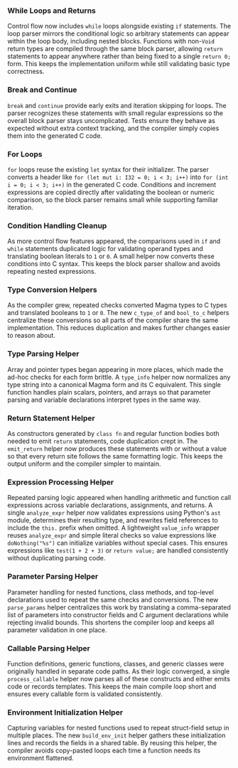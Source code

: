 ### While Loops and Returns
Control flow now includes `while` loops alongside existing `if` statements. The
loop parser mirrors the conditional logic so arbitrary statements can appear
within the loop body, including nested blocks. Functions with non-`Void` return
types are compiled through the same block parser, allowing `return` statements
to appear anywhere rather than being fixed to a single `return 0;` form. This
keeps the implementation uniform while still validating basic type correctness.

### Break and Continue
`break` and `continue` provide early exits and iteration skipping for loops.
The parser recognizes these statements with small regular expressions so the
overall block parser stays uncomplicated. Tests ensure they behave as expected
without extra context tracking, and the compiler simply copies them into the
generated C code.

### For Loops
`for` loops reuse the existing `let` syntax for their initializer. The parser
converts a header like `for (let mut i: I32 = 0; i < 3; i++)` into
`for (int i = 0; i < 3; i++)` in the generated C code. Conditions and increment
expressions are copied directly after validating the boolean or numeric
comparison, so the block parser remains small while supporting familiar
iteration.

### Condition Handling Cleanup
As more control flow features appeared, the comparisons used in `if` and `while`
statements duplicated logic for validating operand types and translating boolean
literals to `1` or `0`. A small helper now converts these conditions into C
syntax. This keeps the block parser shallow and avoids repeating nested
expressions.

### Type Conversion Helpers
As the compiler grew, repeated checks converted Magma types to C types and
translated booleans to `1` or `0`. The new `c_type_of` and `bool_to_c`
helpers centralize these conversions so all parts of the compiler share the
same implementation. This reduces duplication and makes further changes
easier to reason about.

### Type Parsing Helper
Array and pointer types began appearing in more places, which made
the ad-hoc checks for each form brittle. A `type_info` helper now
normalizes any type string into a canonical Magma form and its C
equivalent. This single function handles plain scalars, pointers, and
arrays so that parameter parsing and variable declarations interpret
types in the same way.

### Return Statement Helper
As constructors generated by `class fn` and regular function bodies both needed
to emit `return` statements, code duplication crept in. The `emit_return`
helper now produces these statements with or without a value so that every
return site follows the same formatting logic. This keeps the output uniform
and the compiler simpler to maintain.

### Expression Processing Helper
Repeated parsing logic appeared when handling arithmetic and function call
expressions across variable declarations, assignments, and returns. A single
`analyze_expr` helper now validates expressions using Python's `ast` module,
determines their resulting type, and rewrites field references to include the
`this.` prefix when omitted. A lightweight `value_info` wrapper reuses
`analyze_expr` and simple literal checks so value expressions like
`doNothing("%s")` can initialize variables without special cases. This ensures
expressions like `test(1 + 2 + 3)` or `return value;` are handled consistently
without duplicating parsing code.

### Parameter Parsing Helper
Parameter handling for nested functions, class methods, and top-level
declarations used to repeat the same checks and conversions. The new
`parse_params` helper centralizes this work by translating a comma-separated
list of parameters into constructor fields and C argument declarations while
rejecting invalid bounds. This shortens the compiler loop and keeps all
parameter validation in one place.

### Callable Parsing Helper
Function definitions, generic functions, classes, and generic classes were
originally handled in separate code paths. As their logic converged, a single
`process_callable` helper now parses all of these constructs and either emits
code or records templates. This keeps the main compile loop short and ensures
every callable form is validated consistently.

### Environment Initialization Helper
Capturing variables for nested functions used to repeat struct-field setup in
multiple places. The new `build_env_init` helper gathers these initialization
lines and records the fields in a shared table. By reusing this helper, the
compiler avoids copy-pasted loops each time a function needs its environment
flattened.

